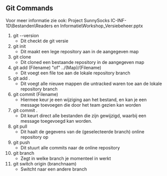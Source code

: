 ## Git Commands

Voor meer informatie zie ook:
Project SunnySocks IC-INF-1D\Bestanden\Readers en Informatie\Workshop_Versiebeheer.pptx

1. git --version
    - Dit checkt de git versie
2. git init
    - Dit maakt een lege repository aan in de aangegeven map
3. git clone
    - Dit cloned een bestaande repository in de aangegeven map
4. git add (Filename) "of" ../(Map)/(Filename)
    - Dit voegt een file toe aan de lokale repository branch
5. git add .
    - Dit voegt alle nieuwe mappen die untracked waren toe aan de lokale repository branch
6. git commit (Filename)
    - Hiermee keur je een wijziging aan het bestand, en kan je een message toevoegen die door het team gezien kan worden
7. git commit .
    - Dit keurt direct alle bestanden die zijn gewijzigd, waarbij een message toegevoegd kan worden.
8. git pull
    - Dit haalt de gegevens van de (geselecteerde branch) online repository op
9. git push
    - Dit stuurt alle commits naar de online repository
10. git branch
    - Zegt in welke branch je momenteel in werkt
11. git switch origin (branchnaam)
    - Switcht naar een andere branch
